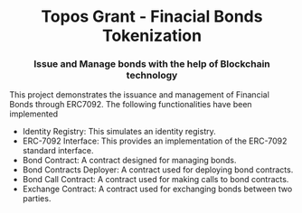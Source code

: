 <div align="center">
  <h1>
  Topos Grant - Finacial Bonds Tokenization
  </h1>

  <h3>
    Issue and Manage bonds with the help of Blockchain technology
  </h3>
</div>

This project demonstrates the issuance and management of Financial Bonds through ERC7092. The following functionalities have been implemented

- Identity Registry: This simulates an identity registry.
- ERC-7092 Interface: This provides an implementation of the ERC-7092 standard interface.
- Bond Contract: A contract designed for managing bonds.
- Bond Contracts Deployer: A contract used for deploying bond contracts.
- Bond Call Contract: A contract used for making calls to bond contracts.
- Exchange Contract: A contract used for exchanging bonds between two parties.


